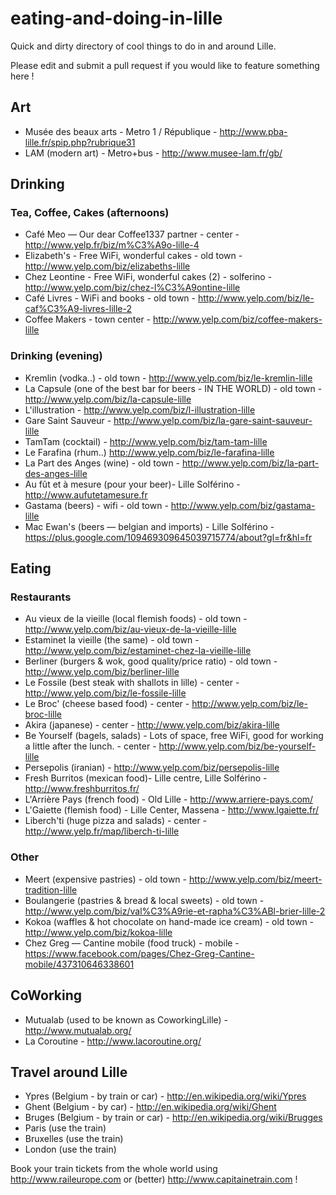 eating-and-doing-in-lille
=========================

Quick and dirty directory of cool things to do in and around Lille.

Please edit and submit a pull request if you would like to feature something here !

## Art

* Musée des beaux arts - Metro 1 / République - http://www.pba-lille.fr/spip.php?rubrique31
* LAM (modern art) - Metro+bus - http://www.musee-lam.fr/gb/

## Drinking

### Tea, Coffee, Cakes (afternoons)

* Café Meo — Our dear Coffee1337 partner - center - http://www.yelp.fr/biz/m%C3%A9o-lille-4
* Elizabeth's - Free WiFi, wonderful cakes - old town - http://www.yelp.com/biz/elizabeths-lille
* Chez Leontine - Free WiFi, wonderful cakes (2) - solferino - http://www.yelp.com/biz/chez-l%C3%A9ontine-lille
* Café Livres - WiFi and books - old town - http://www.yelp.com/biz/le-caf%C3%A9-livres-lille-2
* Coffee Makers - town center - http://www.yelp.com/biz/coffee-makers-lille

### Drinking (evening)

* Kremlin (vodka..) - old town - http://www.yelp.com/biz/le-kremlin-lille
* La Capsule (one of the best bar for beers - IN THE WORLD) - old town - http://www.yelp.com/biz/la-capsule-lille
* L'illustration - http://www.yelp.com/biz/l-illustration-lille
* Gare Saint Sauveur - http://www.yelp.com/biz/la-gare-saint-sauveur-lille
* TamTam (cocktail) - http://www.yelp.com/biz/tam-tam-lille
* Le Farafina (rhum..) http://www.yelp.com/biz/le-farafina-lille
* La Part des Anges (wine) - old town - http://www.yelp.com/biz/la-part-des-anges-lille
* Au fût et à mesure (pour your beer)- Lille Solférino - http://www.aufutetamesure.fr
* Gastama (beers) - wifi - old town - http://www.yelp.com/biz/gastama-lille
* Mac Ewan's (beers — belgian and imports) - Lille Solférino - https://plus.google.com/109469309645039715774/about?gl=fr&hl=fr


## Eating

### Restaurants 

* Au vieux de la vieille (local flemish foods) - old town - http://www.yelp.com/biz/au-vieux-de-la-vieille-lille
* Estaminet la vieille (the same) - old town - http://www.yelp.com/biz/estaminet-chez-la-vieille-lille
* Berliner (burgers & wok, good quality/price ratio) - old town - http://www.yelp.com/biz/berliner-lille
* Le Fossile (best steak with shallots in lille) - center - http://www.yelp.com/biz/le-fossile-lille
* Le Broc' (cheese based food) - center - http://www.yelp.com/biz/le-broc-lille
* Akira (japanese) - center - http://www.yelp.com/biz/akira-lille
* Be Yourself (bagels, salads) - Lots of space, free WiFi, good for working a little after the lunch. - center - http://www.yelp.com/biz/be-yourself-lille
* Persepolis (iranian) - http://www.yelp.com/biz/persepolis-lille
* Fresh Burritos (mexican food)- Lille centre, Lille Solférino - http://www.freshburritos.fr/
* L'Arrière Pays (french food) - Old Lille - http://www.arriere-pays.com/
* L'Gaiette (flemish food) - Lille Center, Massena - http://www.lgaiette.fr/
* Liberch'ti (huge pizza and salads) - center - http://www.yelp.fr/map/liberch-ti-lille

### Other

* Meert (expensive pastries) - old town - http://www.yelp.com/biz/meert-tradition-lille
* Boulangerie (pastries & bread  & local sweets) - old town - http://www.yelp.com/biz/val%C3%A9rie-et-rapha%C3%ABl-brier-lille-2
* Kokoa (waffles & hot chocolate on hand-made ice cream) - old town - http://www.yelp.com/biz/kokoa-lille
* Chez Greg — Cantine mobile (food truck) - mobile - https://www.facebook.com/pages/Chez-Greg-Cantine-mobile/437310646338601


## CoWorking

* Mutualab (used to be known as CoworkingLille) - http://www.mutualab.org/ 
* La Coroutine - http://www.lacoroutine.org/  


## Travel around Lille

* Ypres (Belgium - by train or car) - http://en.wikipedia.org/wiki/Ypres
* Ghent (Belgium - by car) - http://en.wikipedia.org/wiki/Ghent
* Bruges (Belgium - by train or car) - http://en.wikipedia.org/wiki/Brugges
* Paris (use the train)
* Bruxelles (use the train)
* London (use the train)

Book your train tickets from the whole world using http://www.raileurope.com or (better) http://www.capitainetrain.com !
